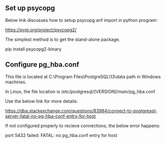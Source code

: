 ## Set up psycopg

Below link discusses how to setup psycopg anf import in python program:

https://pypi.org/project/psycopg2/

The simplest method is to get the stand-alone package.

pip install psycopg2-binary

## Configure pg_hba.conf

This file is located at C:\Program Files\PostgreSQL\13\data path in Windows machines.

In Linux, the file location is /etc/postgresql/[VERSION]/main/pg_hba.conf

Use the below link for more details:

https://dba.stackexchange.com/questions/83984/connect-to-postgresql-server-fatal-no-pg-hba-conf-entry-for-host

If not configured properly to recieve connections, the below error happens:

port 5432 failed: FATAL: no pg_hba.conf entry for host

